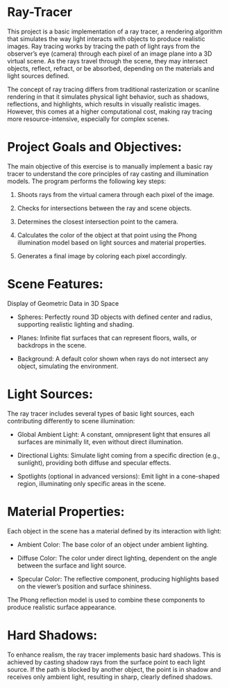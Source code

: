 # Ray-Tracer

This project is a basic implementation of a ray tracer, a rendering algorithm that simulates the way light interacts with objects to produce realistic images. Ray tracing works by tracing the path of light rays from the observer’s eye (camera) through each pixel of an image plane into a 3D virtual scene. As the rays travel through the scene, they may intersect objects, reflect, refract, or be absorbed, depending on the materials and light sources defined.

The concept of ray tracing differs from traditional rasterization or scanline rendering in that it simulates physical light behavior, such as shadows, reflections, and highlights, which results in visually realistic images. However, this comes at a higher computational cost, making ray tracing more resource-intensive, especially for complex scenes.

# Project Goals and Objectives:

The main objective of this exercise is to manually implement a basic ray tracer to understand the core principles of ray casting and illumination models. The program performs the following key steps:

1. Shoots rays from the virtual camera through each pixel of the image.

2. Checks for intersections between the ray and scene objects.

3. Determines the closest intersection point to the camera.

4. Calculates the color of the object at that point using the Phong illumination model based on light sources and material properties.

5. Generates a final image by coloring each pixel accordingly.

# Scene Features:

Display of Geometric Data in 3D Space
* Spheres: Perfectly round 3D objects with defined center and radius, supporting realistic lighting and shading.

* Planes: Infinite flat surfaces that can represent floors, walls, or backdrops in the scene.

* Background: A default color shown when rays do not intersect any object, simulating the environment.

# Light Sources:

The ray tracer includes several types of basic light sources, each contributing differently to scene illumination:

* Global Ambient Light: A constant, omnipresent light that ensures all surfaces are minimally lit, even without direct illumination.

* Directional Lights: Simulate light coming from a specific direction (e.g., sunlight), providing both diffuse and specular effects.

* Spotlights (optional in advanced versions): Emit light in a cone-shaped region, illuminating only specific areas in the scene.

# Material Properties:

Each object in the scene has a material defined by its interaction with light:

* Ambient Color: The base color of an object under ambient lighting.

* Diffuse Color: The color under direct lighting, dependent on the angle between the surface and light source.

* Specular Color: The reflective component, producing highlights based on the viewer’s position and surface shininess.

The Phong reflection model is used to combine these components to produce realistic surface appearance.

# Hard Shadows:

To enhance realism, the ray tracer implements basic hard shadows. This is achieved by casting shadow rays from the surface point to each light source. If the path is blocked by another object, the point is in shadow and receives only ambient light, resulting in sharp, clearly defined shadows.
